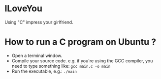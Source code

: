 # ILoveYou
Using "C" impress your girlfriend. 

# How to run a C program on Ubuntu ?
 - Open a terminal window.
 - Compile your source code. e.g. if you're using the GCC compiler, you need to type something like:
 ``` gcc main.c -o main ```
 - Run the executable, e.g.:
 ``` ./main ```
